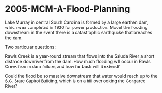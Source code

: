 # 2005-MCM-A-Flood-Planning


Lake Murray in central South Carolina is formed by a large earthen dam, which was completed in 1930 for power production. Model the flooding downstream in the event there is a catastrophic earthquake that breaches the dam.

Two particular questions:

Rawls Creek is a year-round stream that flows into the Saluda River a short distance downriver from the dam. How much flooding will occur in Rawls Creek from a dam failure, and how far back will it extend?

Could the flood be so massive downstream that water would reach up to the S.C. State Capitol Building, which is on a hill overlooking the Congaree River?
